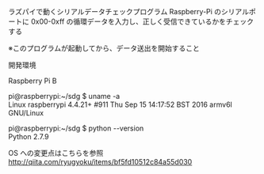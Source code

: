 ラズパイで動くシリアルデータチェックプログラム Raspberry-Pi のシリアルポートに 0x00-0xff の循環データを入力し、正しく受信できているかをチェックする

※このプログラムが起動してから、データ送出を開始すること

開発環境

Raspberry Pi B

pi@raspberrypi:~/sdg $ uname -a  
Linux raspberrypi 4.4.21+ #911 Thu Sep 15 14:17:52 BST 2016 armv6l GNU/Linux

pi@raspberrypi:~/sdg $ python --version  
Python 2.7.9

OS への変更点はこちらを参照  
http://qiita.com/ryugyoku/items/bf5fd10512c84a55d030
